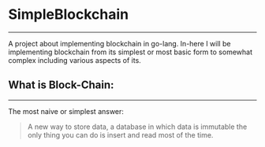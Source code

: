 # SimpleBlockchain
--------------------
A project about implementing blockchain in go-lang. In-here I will be implementing blockchain from its simplest or most basic form to somewhat complex including various aspects of its.


## What is Block-Chain:
----------------------
The most naive or simplest answer:
> A new way to store data, a database in which data is immutable the only thing you can do is insert and read most of the time.
